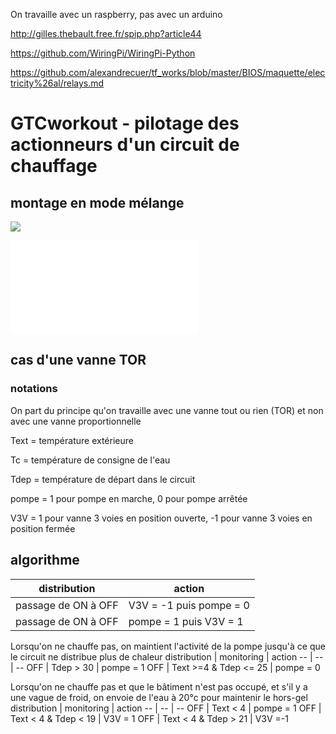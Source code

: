 On travaille avec un raspberry, pas avec un arduino

http://gilles.thebault.free.fr/spip.php?article44

https://github.com/WiringPi/WiringPi-Python

https://github.com/alexandrecuer/tf_works/blob/master/BIOS/maquette/electricity%26al/relays.md

# GTCworkout - pilotage des actionneurs d'un circuit de chauffage

## montage en mode mélange

![](images/montage_relays_V3V_mélange.jpeg)

![code](src/relay.py)

## cas d'une vanne TOR

### notations

On part du principe qu'on travaille avec une vanne tout ou rien (TOR) et non avec une vanne proportionnelle

Text = température extérieure

Tc = température de consigne de l'eau

Tdep = température de départ dans le circuit

pompe = 1 pour pompe en marche, 0 pour pompe arrêtée

V3V = 1 pour vanne 3 voies en position ouverte, -1 pour vanne 3 voies en position fermée

## algorithme

distribution | action
-- | --
passage de ON à OFF | V3V = -1 puis pompe = 0
passage de ON à OFF | pompe = 1 puis V3V = 1

Lorsqu'on ne chauffe pas, on maintient l'activité de la pompe jusqu'à ce que le circuit ne distribue plus de chaleur 
distribution | monitoring | action
-- | -- | --
OFF | Tdep > 30 | pompe = 1
OFF | Text >=4 & Tdep <= 25 | pompe = 0 

Lorsqu'on ne chauffe pas et que le bâtiment n'est pas occupé, et s'il y a une vague de froid, on envoie de l'eau à 20°c pour maintenir le hors-gel
distribution | monitoring | action
-- | -- | -- 
OFF | Text < 4 | pompe = 1
OFF | Text < 4 & Tdep < 19 | V3V = 1
OFF | Text < 4 & Tdep > 21 | V3V =-1
